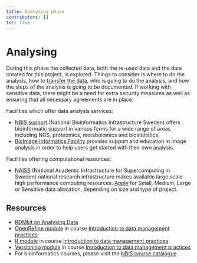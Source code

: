 ```yaml
---
title: Analysing phase
contributors: []
toc: True
---
```


# Analysing
During this phase the collected data, both the re-used data and the data created for this project, is explored. Things to consider is where to do the analysis, how to [transfer the data](/topics/data-transfer), who is going to do the analysis, and how the steps of the analysis is going to be documented. If working with sensitive data, there might be a need for extra security measures as well as ensuring that all necessary agreements are in place.

Facilities which offer data analysis services:
* [NBIS support](https://nbis.se/support) (National Bioinformatics Infrastructure Sweden) offers bioinformatic support in various forms for a wide range of areas including NGS, proteomics, metabolomics and biostatistics.
* [BioImage Informatics Facility](https://www.scilifelab.se/facilities/bioimage-informatics/) provides support and education in image analysis in order to help users get started with their own analysis.

Facilities offering computational resources:
* [NAISS](https://www.naiss.se/) (National Academic Infrastructure for Super­computing in Sweden) national research infrastructure makes available large scale high performance computing resources. [Apply](https://supr.naiss.se/round/compute/) for Small, Medium, Large or Sensitive data allocation, depending on size and type of project.

## Resources
* [RDMkit on Analysing Data](https://rdmkit.elixir-europe.org/analysing)
* [OpenRefine module](https://nbisweden.github.io/module-openrefine-dm-practices/) in course [Introduction to data management practices](https://uppsala.instructure.com/courses/48087/pages/introduction-to-data-management-practices)
* [R module](https://nbisweden.github.io/module-r-intro-dm-practices/) in course [Introduction to data management practices](https://uppsala.instructure.com/courses/48087/pages/introduction-to-data-management-practices)
* [Versioning module](https://nbisweden.github.io/module-versioning-dm-practices/) in course [Introduction to data management practices](https://uppsala.instructure.com/courses/48087/pages/introduction-to-data-management-practices)
* For bioinformatics courses, please visit the [NBIS course catalogue](https://uppsala.instructure.com/courses/48087/pages/nbis-training-catalogue)
